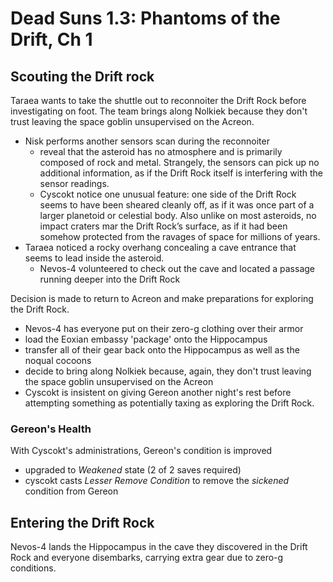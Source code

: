 # Dead Suns 1.3: Phantoms of the Drift, Ch 1

## Scouting the Drift rock

Taraea wants to take the shuttle out to reconnoiter the Drift Rock before investigating on foot. The team brings along Nolkiek because they don't trust leaving the space goblin unsupervised on the Acreon.

- Nisk performs another sensors scan during the reconnoiter
  - reveal that the asteroid has no atmosphere and is primarily composed of rock and metal. Strangely, the sensors can pick up no additional information, as if the Drift Rock itself is interfering with the sensor readings.
  - Cyscokt notice one unusual feature: one side of the Drift Rock seems to have been sheared cleanly off, as if it was once part of a larger planetoid or celestial body. Also unlike on most asteroids, no impact craters mar the Drift Rock’s surface, as if it had been somehow protected from the ravages of space for millions of years.
- Taraea noticed a rocky overhang concealing a cave entrance that seems to lead inside the asteroid.
  - Nevos-4 volunteered to check out the cave and located a passage running deeper into the Drift Rock

Decision is made to return to Acreon and make preparations for exploring the Drift Rock.
- Nevos-4 has everyone put on their zero-g clothing over their armor
- load the Eoxian embassy 'package' onto the Hippocampus
- transfer all of their gear back onto the Hippocampus as well as the noqual cocoons
- decide to bring along Nolkiek because, again, they don't trust leaving the space goblin unsupervised on the Acreon
- Cyscokt is insistent on giving Gereon another night's rest before attempting something as potentially taxing as exploring the Drift Rock.

### Gereon's Health

With Cyscokt's administrations, Gereon's condition is improved

- upgraded to *Weakened* state (2 of 2 saves required)
- cyscokt casts *Lesser Remove Condition* to remove the *sickened* condition from Gereon

## Entering the Drift Rock

Nevos-4 lands the Hippocampus in the cave they discovered in the Drift Rock and everyone disembarks, carrying extra gear due to zero-g conditions.
